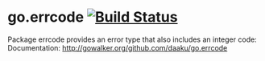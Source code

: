 go.errcode [![Build Status](https://secure.travis-ci.org/daaku/go.errcode.png)](http://travis-ci.org/daaku/go.errcode)
==========

Package errcode provides an error type that also includes an integer code:
Documentation: http://gowalker.org/github.com/daaku/go.errcode
